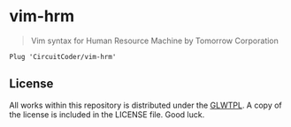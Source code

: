 # vim-hrm

> Vim syntax for Human Resource Machine by Tomorrow Corporation

```vim
Plug 'CircuitCoder/vim-hrm'
```

## License

All works within this repository is distributed under the [GLWTPL](https://github.com/me-shaon/GLWTPL). A copy of the license is included in the LICENSE file. Good luck.
